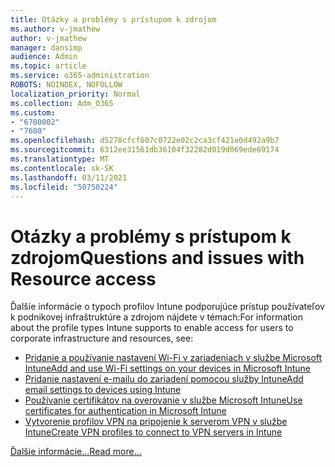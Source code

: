 ```yaml
---
title: Otázky a problémy s prístupom k zdrojom
ms.author: v-jmathew
author: v-jmathew
manager: dansimp
audience: Admin
ms.topic: article
ms.service: o365-administration
ROBOTS: NOINDEX, NOFOLLOW
localization_priority: Normal
ms.collection: Adm_O365
ms.custom:
- "6700002"
- "7680"
ms.openlocfilehash: d5278cfcf607c0722e02c2ca3cf421e0d492a9b7
ms.sourcegitcommit: 6312ee31561db36104f32282d019d069ede69174
ms.translationtype: MT
ms.contentlocale: sk-SK
ms.lasthandoff: 03/11/2021
ms.locfileid: "50750224"
---
```

# <a name="questions-and-issues-with-resource-access"></a><span data-ttu-id="507ad-102">Otázky a problémy s prístupom k zdrojom</span><span class="sxs-lookup"><span data-stu-id="507ad-102">Questions and issues with Resource access</span></span>

<span data-ttu-id="507ad-103">Ďalšie informácie o typoch profilov Intune podporujúce prístup používateľov k podnikovej infraštruktúre a zdrojom nájdete v témach:</span><span class="sxs-lookup"><span data-stu-id="507ad-103">For information about the profile types Intune supports to enable access for users to corporate infrastructure and resources, see:</span></span>

- [<span data-ttu-id="507ad-104">Pridanie a používanie nastavení Wi-Fi v zariadeniach v službe Microsoft Intune</span><span class="sxs-lookup"><span data-stu-id="507ad-104">Add and use Wi-Fi settings on your devices in Microsoft Intune</span></span>](https://docs.microsoft.com/mem/intune/configuration/wi-fi-settings-configure)
- [<span data-ttu-id="507ad-105">Pridanie nastavení e-mailu do zariadení pomocou služby Intune</span><span class="sxs-lookup"><span data-stu-id="507ad-105">Add email settings to devices using Intune</span></span>](https://docs.microsoft.com/mem/intune/configuration/email-settings-configure)
- [<span data-ttu-id="507ad-106">Používanie certifikátov na overovanie v službe Microsoft Intune</span><span class="sxs-lookup"><span data-stu-id="507ad-106">Use certificates for authentication in Microsoft Intune</span></span>](https://docs.microsoft.com/mem/intune/protect/certificates-configure)
- [<span data-ttu-id="507ad-107">Vytvorenie profilov VPN na pripojenie k serverom VPN v službe Intune</span><span class="sxs-lookup"><span data-stu-id="507ad-107">Create VPN profiles to connect to VPN servers in Intune</span></span>](https://docs.microsoft.com/mem/intune/configuration/vpn-settings-configure)

[<span data-ttu-id="507ad-108">Ďalšie informácie...</span><span class="sxs-lookup"><span data-stu-id="507ad-108">Read more...</span></span>](https://docs.microsoft.com/mem/intune/configuration/device-profile-troubleshoot)
